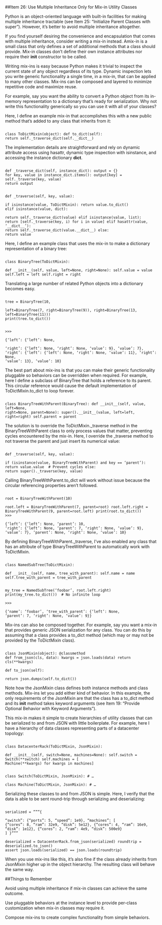 ##Item 26: Use Multiple Inheritance Only for Mix-in Utility ClassesPython is an object-oriented language with built-in facilities for making multiple inheritance tractable (see Item 25: “Initialize Parent Classes with super”). However, it’s better to avoid multiple inheritance altogether.If you find yourself desiring the convenience and encapsulation that comes with multiple inheritance, consider writing a mix-in instead. Amix-in is a small class that only defines a set of additional methods that a class should provide. Mix-in classes don’t define their own instance attributes nor require their __init__ constructor to be called.Writing mix-ins is easy because Python makes it trivial to inspect the current state of any object regardless of its type. Dynamic inspection lets you write generic functionality a single time, in a mix-in, that can be applied to many other classes. Mix-ins can be composed and layered to minimize repetitive code and maximize reuse.For example, say you want the ability to convert a Python object from its in-memory representation to a dictionary that’s ready for serialization. Why not write this functionality generically so you can use it with all of your classes?Here, I define an example mix-in that accomplishes this with a new public method that’s added to any class that inherits from it:```class ToDictMixin(object): def to_dict(self):return self._traverse_dict(self.__dict__)
```The implementation details are straightforward and rely on dynamic attribute access using hasattr, dynamic type inspection with isinstance, and accessing the instance dictionary __dict__.```def _traverse_dict(self, instance_dict): output = {}for key, value in instance_dict.items(): output[key] = self._traverse(key, value)return outputdef _traverse(self, key, value):if isinstance(value, ToDictMixin): return value.to_dict()elif isinstance(value, dict):return self._traverse_dict(value) elif isinstance(value, list):return [self._traverse(key, i) for i in value] elif hasattr(value, ‘__dict__’):return self._traverse_dict(value.__dict__) else:return value
```Here, I define an example class that uses the mix-in to make a dictionary representation of a binary tree:
```class BinaryTree(ToDictMixin):def __init__(self, value, left=None, right=None): self.value = valueself.left = left self.right = right
```Translating a large number of related Python objects into a dictionary becomes easy. 

```tree = BinaryTree(10,left=BinaryTree(7, right=BinaryTree(9)), right=BinaryTree(13, left=BinaryTree(11)))print(tree.to_dict())>>>{‘left’: {‘left’: None,‘right’: {‘left’: None, ‘right’: None, ‘value’: 9}, ‘value’: 7},‘right’: {‘left’: {‘left’: None, ‘right’: None, ‘value’: 11}, ‘right’: None,‘value’: 13}, ‘value’: 10}
```The best part about mix-ins is that you can make their generic functionality pluggable so behaviors can be overridden when required. For example, here I define a subclass of BinaryTree that holds a reference to its parent. This circular reference would cause the default implementation of ToDictMixin.to_dict to loop forever.```class BinaryTreeWithParent(BinaryTree): def __init__(self, value, left=None,right=None, parent=None): super().__init__(value, left=left, right=right) self.parent = parent
```The solution is to override the ToDictMixin._traverse method in the BinaryTreeWithParent class to only process values that matter, preventing cycles encountered by the mix-in. Here, I override the _traverse method to not traverse the parent and just insert its numerical value:```def _traverse(self, key, value):if (isinstance(value, BinaryTreeWithParent) and key == ‘parent’):return value.value	# Prevent cycles else:return super()._traverse(key, value)
```Calling BinaryTreeWithParent.to_dict will work without issue because the circular referencing properties aren’t followed.```root = BinaryTreeWithParent(10)root.left = BinaryTreeWithParent(7, parent=root) root.left.right = BinaryTreeWithParent(9, parent=root.left) print(root.to_dict())>>>{‘left’: {‘left’: None, ‘parent’: 10,‘right’: {‘left’: None, ‘parent’: 7, ‘right’: None, ‘value’: 9},‘value’: 7}, ‘parent’: None, ‘right’: None, ‘value’: 10}
```By defining BinaryTreeWithParent._traverse, I’ve also enabled any class that has an attribute of type BinaryTreeWithParent to automatically work with ToDictMixin.```class NamedSubTree(ToDictMixin):def __init__(self, name, tree_with_parent): self.name = nameself.tree_with_parent = tree_with_parentmy_tree = NamedSubTree(‘foobar’, root.left.right) print(my_tree.to_dict())	# No infinite loop>>>{‘name’: ‘foobar’, ‘tree_with_parent’: {‘left’: None,‘parent’: 7, ‘right’: None, ‘value’: 9}}
```Mix-ins can also be composed together. For example, say you want a mix-in that provides generic JSON serialization for any class. You can do this by assuming that a class provides a to_dict method (which may or may not be provided by the ToDictMixin class).```class JsonMixin(object): @classmethoddef from_json(cls, data): kwargs = json.loads(data) return cls(**kwargs)def to_json(self):return json.dumps(self.to_dict())
```Note how the JsonMixin class defines both instance methods and class methods. Mix-ins let you add either kind of behavior. In this example, the only requirements of the JsonMixin are that the class has a to_dict method and its __init__ method takes keyword arguments (see Item 19: “Provide Optional Behavior with Keyword Arguments”).This mix-in makes it simple to create hierarchies of utility classes that can be serialized to and from JSON with little boilerplate. For example, here I have a hierarchy of data classes representing parts of a datacenter topology:```class DatacenterRack(ToDictMixin, JsonMixin):def __init__(self, switch=None, machines=None): self.switch = Switch(**switch) self.machines = [Machine(**kwargs) for kwargs in machines]class Switch(ToDictMixin, JsonMixin): # …class Machine(ToDictMixin, JsonMixin): # …
```Serializing these classes to and from JSON is simple. Here, I verify that the data is able to be sent round-trip through serializing and deserializing:```serialized = ”””{“switch”: {“ports”: 5, “speed”: 1e9}, “machines”: [{“cores”: 8, “ram”: 32e9, “disk”: 5e12}, {“cores”: 4, “ram”: 16e9, “disk”: 1e12}, {“cores”: 2, “ram”: 4e9, “disk”: 500e9}] }”””deserialized = DatacenterRack.from_json(serialized) roundtrip = deserialized.to_json()assert json.loads(serialized) == json.loads(roundtrip)
```When you use mix-ins like this, it’s also fine if the class already inherits from JsonMixin higher up in the object hierarchy. The resulting class will behave the same way.##Things to RememberAvoid using multiple inheritance if mix-in classes can achieve the same outcome.Use pluggable behaviors at the instance level to provide per-class customization when mix-in classes may require it.Compose mix-ins to create complex functionality from simple behaviors.